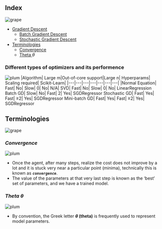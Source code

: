 ## Index
![grape](https://user-images.githubusercontent.com/12748752/126882595-d1f5449e-14bb-4ab3-809c-292caf0858a1.png)
* [Gradient Descent](https://github.com/iAmKankan/MachineLearning_With_Python/blob/master/training/gradient_descent.md)
   * [Batch Gradient Descent](https://github.com/iAmKankan/MachineLearning_With_Python/blob/master/training/batch_gd.md)
   * [Stochastic Gradient Descent](https://github.com/iAmKankan/MachineLearning_With_Python/blob/master/training/stochastic_gradient_descent.md)
* [Terminologies](#terminologies)
   * [Convergence](#convergence)
   * [Theta _<a>&theta;</a>_](#theta-%CE%B8)
### Different types of optimizers and its performence   
![plum](https://user-images.githubusercontent.com/12748752/126882596-b9ba4645-7001-435e-9a3c-d4416a2543c1.png)
|Algorithm| Large m|Out-of-core support|Large n| Hyperparams| Scaling required| Scikit-Learn|
|---|---|---|---|---|---|---|
|Normal Equation| Fast| No| Slow| 0| No| N/A|
SVD| Fast| No| Slow| 0| No| LinearRegression
Batch GD| Slow| No| Fast| 2| Yes| SGDRegressor
Stochastic GD| Fast| Yes| Fast| ≥2| Yes| SGDRegressor
Mini-batch GD| Fast| Yes| Fast| ≥2| Yes| SGDRegressor

  
   
   
   
## Terminologies
![grape](https://user-images.githubusercontent.com/12748752/126882595-d1f5449e-14bb-4ab3-809c-292caf0858a1.png)
### _Convergence_
![plum](https://user-images.githubusercontent.com/12748752/126882596-b9ba4645-7001-435e-9a3c-d4416a2543c1.png)
* Once the agent, after many steps, realize the cost does not improve by a lot and it is stuck very near a particular point (minima), technically this is known as **_`convergence`_**. 
* The value of the parameters at that very last step is known as the ‘best’ set of parameters, and we have a trained model.

### _Theta <a>&theta;</a>_
![plum](https://user-images.githubusercontent.com/12748752/126882596-b9ba4645-7001-435e-9a3c-d4416a2543c1.png)
* By convention, the Greek letter **_<a>&theta;</a>_ (theta)** is frequently used to represent model parameters.
